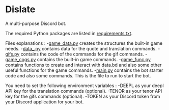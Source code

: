 # Dislate

A multi-purpose Discord bot.

The required Python packages are listed in [requirements.txt](https://github.com/Larwive/Dislate/blob/main/requirements.txt).

Files explanations :
-[game_data.py](https://github.com/Larwive/Dislate/blob/main/game_data.py) creates the structures the built-in game needs.
-[data_.py](https://github.com/Larwive/Dislate/blob/main/data_.py) contains data for the quote and translation commands.
-[gifs.py](https://github.com/Larwive/Dislate/blob/main/gifs.py) contains the code of the commands for the gif commands.
-[game_cogs.py](https://github.com/Larwive/Dislate/blob/main/game_cogs.py) contains the built-in game commands.
-[game_func.py](https://github.com/Larwive/Dislate/blob/main/game_func.py) contains functions to create and interact with data.bd and also some other useful functions for the game commands.
-[main.py](https://github.com/Larwive/Dislate/blob/main/main.py) contains the bot starter code and also some commands. This is the file to run to start the bot. 


You need to set the following environment variables :
-DEEPL as your deepl API key for the translation commands (optional).
-TENOR as your tenor API key for the gifs commands (optional).
-TOKEN as your Discord token from your Discord application for your bot.
